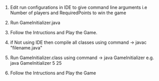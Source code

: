 1. Edit run configurations in IDE to give command line arguments i.e Number of players and RequiredPoints to win the game
2. Run GameInitializer.java 
3. Follow the Intructions and Play the Game.


4. if Not using IDE then compile all classes using command -> javac "filename.java"
5. Run GameInitializer.class using command -> java GameInitializer <number of Players> <Required Points to win the game>
  e.g. java GameInitializer 5 25
6. Follow the Intructions and Play the Game
